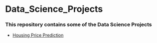 # Data_Science_Projects
### This repository contains some of the Data Science Projects 
- [Housing Price Prediction](https://github.com/abhay-hub/Data_Science_Projects/blob/main/Housing_price_prediction.ipynb) 
